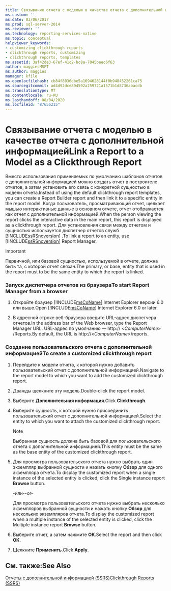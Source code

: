 ```yaml
---
title: Связывание отчета с моделью в качестве отчета с дополнительной информацией | Документация Майкрософт
ms.custom: ''
ms.date: 03/06/2017
ms.prod: sql-server-2014
ms.reviewer: ''
ms.technology: reporting-services-native
ms.topic: conceptual
helpviewer_keywords:
- customizing clickthrough reports
- clickthrough reports, customizing
- clickthrough reports, templates
ms.assetid: 3af42de3-67ef-41c2-bc8a-7045baec6f63
author: maggiesMSFT
ms.author: maggies
manager: kfile
ms.openlocfilehash: cb84f8036dbe5a1694628144f0b948452261ca75
ms.sourcegitcommit: ad4d92dce894592a259721a1571b1d8736abacdb
ms.translationtype: MT
ms.contentlocale: ru-RU
ms.lasthandoff: 08/04/2020
ms.locfileid: "87656215"
---
```

# <a name="link-a-report-to-a-model-as-a-clickthrough-report"></a><span data-ttu-id="1e0d5-102">Связывание отчета с моделью в качестве отчета с дополнительной информацией</span><span class="sxs-lookup"><span data-stu-id="1e0d5-102">Link a Report to a Model as a Clickthrough Report</span></span>
  <span data-ttu-id="1e0d5-103">Вместо использования применяемых по умолчанию шаблонов отчетов с дополнительной информацией можно создать отчет в построителе отчетов, а затем установить его связь с конкретной сущностью в модели отчета.</span><span class="sxs-lookup"><span data-stu-id="1e0d5-103">Instead of using the default clickthrough report templates, you can create a Report Builder report and then link it to a specific entity in the report model.</span></span> <span data-ttu-id="1e0d5-104">Когда пользователь, просматривающий отчет, щелкает мышью интерактивные данные в основном отчете, отчет отображается как отчет с дополнительной информацией.</span><span class="sxs-lookup"><span data-stu-id="1e0d5-104">When the person viewing the report clicks the interactive data in the main report, this report is displayed as a clickthrough report.</span></span> <span data-ttu-id="1e0d5-105">Для установления связи между отчетом и сущностью используется диспетчер отчетов служб [!INCLUDE[ssRSnoversion](../includes/ssrsnoversion-md.md)] .</span><span class="sxs-lookup"><span data-stu-id="1e0d5-105">To link a report to an entity, use [!INCLUDE[ssRSnoversion](../includes/ssrsnoversion-md.md)] Report Manager.</span></span>  
  
> [!IMPORTANT]  
>  <span data-ttu-id="1e0d5-106">Первичной, или базовой сущностью, используемой в отчете, должна быть та, с которой отчет связан.</span><span class="sxs-lookup"><span data-stu-id="1e0d5-106">The primary, or base, entity that is used in the report must to be the same entity to which the report is linked.</span></span>  
  
### <a name="to-start-report-manager-from-a-browser"></a><span data-ttu-id="1e0d5-107">Запуск диспетчера отчетов из браузера</span><span class="sxs-lookup"><span data-stu-id="1e0d5-107">To start Report Manager from a browser</span></span>  
  
1.  <span data-ttu-id="1e0d5-108">Откройте браузер [!INCLUDE[msCoName](../includes/msconame-md.md)] Internet Explorer версии 6.0 или выше.</span><span class="sxs-lookup"><span data-stu-id="1e0d5-108">Open [!INCLUDE[msCoName](../includes/msconame-md.md)] Internet Explorer 6.0 or later.</span></span>  
  
2.  <span data-ttu-id="1e0d5-109">В адресной строке веб-браузера введите URL-адрес диспетчера отчетов.</span><span class="sxs-lookup"><span data-stu-id="1e0d5-109">In the address bar of the Web browser, type the Report Manager URL.</span></span> <span data-ttu-id="1e0d5-110">URL-адрес по умолчанию — http:// \<*ComputerName*> /Reports.</span><span class="sxs-lookup"><span data-stu-id="1e0d5-110">By default, the URL is http://\<*ComputerName*>/reports.</span></span>  
  
### <a name="to-create-a-customized-clickthrough-report"></a><span data-ttu-id="1e0d5-111">Создание пользовательского отчета с дополнительной информацией</span><span class="sxs-lookup"><span data-stu-id="1e0d5-111">To create a customized clickthrough report</span></span>  
  
1.  <span data-ttu-id="1e0d5-112">Перейдите к модели отчета, к которой нужно добавить пользовательский отчет с дополнительной информацией.</span><span class="sxs-lookup"><span data-stu-id="1e0d5-112">Navigate to the report model to which you want to add the customized clickthrough report.</span></span>  
  
2.  <span data-ttu-id="1e0d5-113">Дважды щелкните эту модель.</span><span class="sxs-lookup"><span data-stu-id="1e0d5-113">Double-click the report model.</span></span>  
  
3.  <span data-ttu-id="1e0d5-114">Выберите **Дополнительная информация**.</span><span class="sxs-lookup"><span data-stu-id="1e0d5-114">Click **Clickthrough**.</span></span>  
  
4.  <span data-ttu-id="1e0d5-115">Выберите сущность, к которой нужно присоединить пользовательский отчет с дополнительной информацией.</span><span class="sxs-lookup"><span data-stu-id="1e0d5-115">Select the entity to which you want to attach the customized clickthrough report.</span></span>  
  
    > [!NOTE]  
    >  <span data-ttu-id="1e0d5-116">Выбранная сущность должна быть базовой для пользовательского отчета с дополнительной информацией.</span><span class="sxs-lookup"><span data-stu-id="1e0d5-116">This entity must be the same as the base entity of the customized clickthrough report.</span></span>  
  
5.  <span data-ttu-id="1e0d5-117">Для просмотра пользовательского отчета нужно выбрать один экземпляр выбранной сущности и нажать кнопку **Обзор** для одного экземпляра отчета.</span><span class="sxs-lookup"><span data-stu-id="1e0d5-117">To display the customized report when a single instance of the selected entity is clicked, click the Single instance report **Browse** button.</span></span>  
  
     <span data-ttu-id="1e0d5-118">-или-</span><span class="sxs-lookup"><span data-stu-id="1e0d5-118">-or-</span></span>  
  
     <span data-ttu-id="1e0d5-119">Для просмотра пользовательского отчета нужно выбрать несколько экземпляров выбранной сущности и нажать кнопку **Обзор** для нескольких экземпляров отчета.</span><span class="sxs-lookup"><span data-stu-id="1e0d5-119">To display the customized report when a multiple instance of the selected entity is clicked, click the Multiple instance report **Browse** button.</span></span>  
  
6.  <span data-ttu-id="1e0d5-120">Выберите отчет, а затем нажмите **ОК**.</span><span class="sxs-lookup"><span data-stu-id="1e0d5-120">Select the report and then click **OK**.</span></span>  
  
7.  <span data-ttu-id="1e0d5-121">Щелкните **Применить**.</span><span class="sxs-lookup"><span data-stu-id="1e0d5-121">Click **Apply**.</span></span>  
  
## <a name="see-also"></a><span data-ttu-id="1e0d5-122">См. также:</span><span class="sxs-lookup"><span data-stu-id="1e0d5-122">See Also</span></span>  
 [<span data-ttu-id="1e0d5-123">Отчеты с дополнительной информацией &#40;SSRS&#41;</span><span class="sxs-lookup"><span data-stu-id="1e0d5-123">Clickthrough Reports &#40;SSRS&#41;</span></span>](reports/clickthrough-reports-ssrs.md)  
  
  
